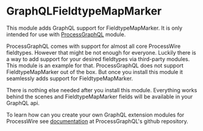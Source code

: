GraphQLFieldtypeMapMarker
=========================

This module adds GraphQL support for FieldtypeMapMarker. It is only intended for
use with [ProcessGraphQL][graphql] module.

ProcessGraphQL comes with support for almost all core ProcessWire fieldtypes.
However that might be not enough for everyone. Luckily  there is a way to add support
for your desired fieldtypes via third-party modules. This module is an example for
that. ProcessGraphQL does not support FieldtypeMapMarker out of the box. But once
you install this module it seamlessly adds support for FieldtypeMapMarker.

There is nothing else needed after you install this module. Everything works behind
the scenes and FieldtypeMapMarker fields will be available in your GraphQL api.

To learn how can you create your own GraphQL extension modules for ProcessWire
see [documentation][graphql-third-party] at ProcessGraphQL's github repository.

[graphql]: https://github.com/dadish/ProcessGraphQL#processgraphql
[graphql-third-party]: https://github.com/dadish/processgraphql#third-party-fieldtypes-support
